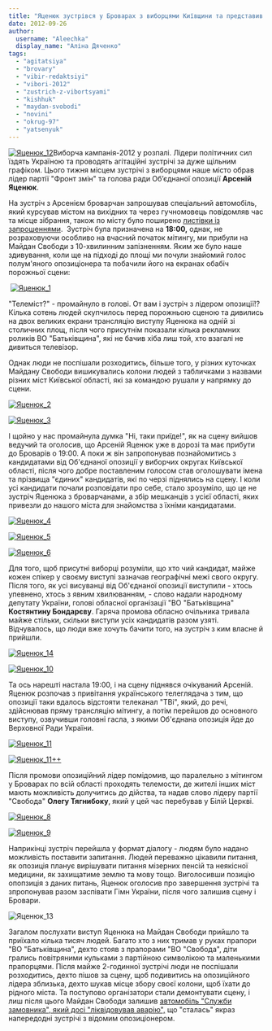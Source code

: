 ```yaml
---
title: "Яценюк зустрівся у Броварах з виборцями Київщини та представив кандидатів-мажоритарників"
date: 2012-09-26
author: 
  username: "Aleechka"
  display_name: "Аліна Дяченко"
tags: 
  - "agitatsiya"
  - "brovary"
  - "vibir-redaktsiyi"
  - "vibori-2012"
  - "zustrich-z-vibortsyami"
  - "kishhuk"
  - "maydan-svobodi"
  - "novini"
  - "okrug-97"
  - "yatsenyuk"
---
```


[![](https://mpz.brovary.org/wp-content/uploads/2012/09/YAtsenyuk_12.jpg "Яценюк_12")](https://mpz.brovary.org/wp-content/uploads/2012/09/YAtsenyuk_12.jpg)Виборча кампанія-2012 у розпалі. Лідери політичних сил їздять Україною та проводять агітаційні зустрічі за дуже щільним графіком. Цього тижня місцем зустрічі з виборцями наше місто обрав лідер партії "Фронт змін" та голова ради Об’єднаної опозиції **Арсеній Яценюк**.

На зустріч з Арсенієм броварчан запрошував спеціальний автомобіль, який курсував містом на вихідних та через гучномовець повідомляв час та місце зібрання, також по місту було поширено [листівки із запрошеннями](https://mpz.brovary.org/24-veresnya-u-brovarah-vidbudetsya-zustrich-z-arseniyem-yatsenyukom/).  Зустріч була призначена на **18:00,** однак, не розраховуючи особливо на вчасний початок мітингу, ми прибули на Майдан Свободи з 10-хвилинним запізненням. Яким же було наше здивування, коли ще на підході до площі ми почули знайомий голос полум'яного опозиціонера та побачили його на екранах обабіч порожньої сцени:

 [![](https://mpz.brovary.org/wp-content/uploads/2012/09/YAtsenyuk_1.jpg "Яценюк_1")](https://mpz.brovary.org/wp-content/uploads/2012/09/YAtsenyuk_1.jpg)

"Телеміст?" - промайнуло в голові. От вам і зустріч з лідером опозиції!? Кілька сотень людей скупчилось перед порожньою сценою та дивились на двох великих екрани трансляцію виступу Яценюка на одній зі столичних площ, після чого присутнім показали кілька рекламних роликів ВО "Батьківщина", які не бачив хіба лиш той, хто взагалі не дивиться телевізор.

Однак люди не поспішали розходитись, більше того, у різних куточках Майдану Свободи вишикувались колони людей з табличками з назвами різних міст Київської області, які за командою рушали у напрямку до сцени.

[![](https://mpz.brovary.org/wp-content/uploads/2012/09/YAtsenyuk_2.jpg "Яценюк_2")](https://mpz.brovary.org/wp-content/uploads/2012/09/YAtsenyuk_2.jpg)

[![](https://mpz.brovary.org/wp-content/uploads/2012/09/YAtsenyuk_3.jpg "Яценюк_3")](https://mpz.brovary.org/wp-content/uploads/2012/09/YAtsenyuk_3.jpg)

І щойно у нас промайнула думка "Ні, таки приїде!", як на сцену вийшов ведучий та оголосив, що Арсеній Яценюк уже в дорозі та має прибути до Броварів о 19:00. А поки ж він запропонував познайомитись з кандидатами від Об'єднаної опозиції у виборчих округах Київської області, після чого добре поставленим голосом став оголошувати імена та прізвища "єдиних" кандидатів, які по черзі піднялись на сцену. І коли усі кандидати почали розповідати про себе, стало зрозуміло, що це не зустріч Яценюка з броварчанами, а збір мешканців з усієї області, яких привезли до нашого міста для знайомства з їхніми кандидатами.

[![](https://mpz.brovary.org/wp-content/uploads/2012/09/YAtsenyuk_4.jpg "Яценюк_4")](https://mpz.brovary.org/wp-content/uploads/2012/09/YAtsenyuk_4.jpg)

[![](https://mpz.brovary.org/wp-content/uploads/2012/09/YAtsenyuk_5.jpg "Яценюк_5")](https://mpz.brovary.org/wp-content/uploads/2012/09/YAtsenyuk_5.jpg)

[![](https://mpz.brovary.org/wp-content/uploads/2012/09/YAtsenyuk_6.jpg "Яценюк_6")](https://mpz.brovary.org/wp-content/uploads/2012/09/YAtsenyuk_6.jpg)

Для того, щоб присутні виборці розуміли, що хто чий кандидат, майже кожен спікер у своєму виступі зазначав географічні межі свого округу. Після того, як усі висуванці від Об'єднаної опозиції виступили - хтось упевнено, хтось з явним хвилюванням, - слово надали народному депутату України, голові обласної організації "ВО "Батьківщина" **Костянтину Бондарєву**. Гаряча промова обласно очільника тривала майже стільки, скільки виступи усіх кандидатів разом узяті. Відчувалось, що люди вже хочуть бачити того, на зустріч з ким власне й прийшли.

[![](https://mpz.brovary.org/wp-content/uploads/2012/09/YAtsenyuk_14.jpg "Яценюк_14")](https://mpz.brovary.org/wp-content/uploads/2012/09/YAtsenyuk_14.jpg)

[![](https://mpz.brovary.org/wp-content/uploads/2012/09/YAtsenyuk_10.jpg "Яценюк_10")](https://mpz.brovary.org/wp-content/uploads/2012/09/YAtsenyuk_10.jpg)

Та ось нарешті настала 19:00, і на сцену піднявся очікуваний Арсеній. Яценюк розпочав з привітання українського телеглядача з тим, що опозиції таки вдалось відстояти телеканал "ТВі", який, до речі, здійснював пряму трансляцію мітингу, а потім перейшов до основного виступу, озвучивши головні гасла, з якими Об'єднана опозиція йде до Верховної Ради України.

[![](https://mpz.brovary.org/wp-content/uploads/2012/09/YAtsenyuk_11.jpg "Яценюк_11")](https://mpz.brovary.org/wp-content/uploads/2012/09/YAtsenyuk_11.jpg)

[![](https://mpz.brovary.org/wp-content/uploads/2012/09/YAtsenyuk_11--.jpg "Яценюк_11++")](https://mpz.brovary.org/wp-content/uploads/2012/09/YAtsenyuk_11--.jpg)

Після промови опозиційний лідер помідомив, що паралельно з мітингом у Броварах по всій області проходять телемости, де жителі інших міст мають можливість долучитись до дійства, та надав слово лідеру партії "Свобода" **Олегу Тягнибоку**, який у цей час перебував у Білій Церкві.

[![](https://mpz.brovary.org/wp-content/uploads/2012/09/YAtsenyuk_8.jpg "Яценюк_8")](https://mpz.brovary.org/wp-content/uploads/2012/09/YAtsenyuk_8.jpg)

[![](https://mpz.brovary.org/wp-content/uploads/2012/09/YAtsenyuk_9.jpg "Яценюк_9")](https://mpz.brovary.org/wp-content/uploads/2012/09/YAtsenyuk_9.jpg)

Наприкінці зустріч перейшла у формат діалогу - людям було надано можливість поставити запитання. Людей переважно цікавили питання, як опозиція планує вирішувати питання мізерних пенсій та неякісної медицини, як захищатиме землю та мову тощо. Виголосивши позицію опопзиція з даних питань, Яценюк оголосив про завершення зустрічі та зпропонував разом заспівати Гімн України, після чого залишив сцену і Бровари.

![](https://mpz.brovary.org/wp-content/uploads/2012/09/YAtsenyuk_13.jpg "Яценюк_13")

Загалом послухати виступ Яценюка на Майдан Свободи прийшло та приїхало кілька тисяч людей. Багато хто з них тримав у руках прапори "ВО "Батьківщина", дехто стояв з прапорами "ВО "Свобода", діти грались повітряними кульками з партійною символікою та маленькими прапорцями. Після майже 2-годинної зустрічі люди не поспішали розходитись, дехто пішов за сцену, щоб подивитись на опозиційного лідера зблизька, дехто шукав місце збору своєї колони, щоб їхати до рідного міста. Та поступово організатори стали демонтувати сцену, і лиш після цього Майдан Свободи залишив [автомобіль "Служби замовника", який досі "ліквідовував аварію",](https://mpz.brovary.org/i-znovu-vlada-vikoristovuye-komunalniy-adminresurs-proti-zustrichey-z-opozitsiynimi-liderami/) що "сталась" якраз напередодні зустрічі з відомим опозиціонером.
